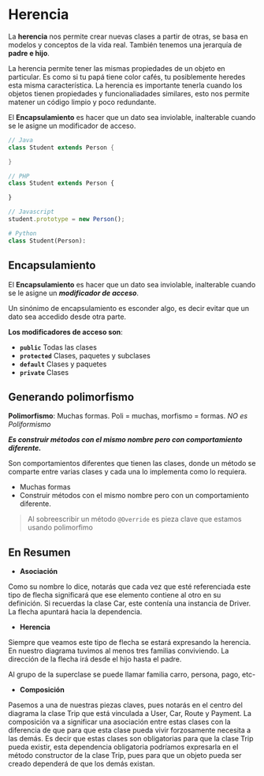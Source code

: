# Herencia

La **herencia** nos permite crear nuevas clases a partir de otras, se basa en modelos y conceptos de la vida real. También tenemos una jerarquía de **padre e hijo**.

La herencia permite tener las mismas propiedades de un objeto en particular. Es como si tu papá tiene color cafés, tu posiblemente heredes esta misma característica. La herencia es importante tenerla cuando los objetos tienen propiedades y funcionaliadades similares, esto nos permite matener un código limpio y poco redundante.

El **Encapsulamiento** es hacer que un dato sea inviolable, inalterable cuando se le asigne un modificador de acceso.

```java
// Java
class Student extends Person {

}
```

```php
// PHP
class Student extends Person {

}
```

```js
// Javascript
student.prototype = new Person();
```

```python
# Python
class Student(Person):
```

## Encapsulamiento

El **Encapsulamiento** es hacer que un dato sea inviolable, inalterable cuando se le asigne un **_modificador de acceso_**.

Un sinónimo de encapsulamiento es esconder algo, es decir evitar que un dato sea accedido desde otra parte.

**Los modificadores de acceso son**:

- **`public`** Todas las clases
- **`protected`** Clases, paquetes y subclases
- **`default`** Clases y paquetes
- **`private`** Clases

## Generando polimorfismo

**Polimorfismo**: Muchas formas. Poli = muchas, morfismo = formas. _NO es Poliformismo_

_**Es construir métodos con el mismo nombre pero con comportamiento diferente.**_

Son comportamientos diferentes que tienen las clases, donde un método se comparte entre varias clases y cada una lo implementa como lo requiera.

- Muchas formas
- Construir métodos con el mismo nombre pero con un comportamiento diferente.

> Al sobreescribir un método `@Override` es pieza clave que estamos usando polimorfimo

## En Resumen

- **Asociación**

Como su nombre lo dice, notarás que cada vez que esté referenciada este tipo de flecha significará que ese elemento contiene al otro en su definición. Si recuerdas la clase Car, este contenía una instancia de Driver. La flecha apuntará hacia la dependencia.

- **Herencia**

Siempre que veamos este tipo de flecha se estará expresando la herencia.
En nuestro diagrama tuvimos al menos tres familias conviviendo. La dirección de la flecha irá desde el hijo hasta el padre.

Al grupo de la superclase se puede llamar familia carro, persona, pago, etc-

- **Composición**

Pasemos a una de nuestras piezas claves, pues notarás en el centro del diagrama la clase Trip que está vinculada a User, Car, Route y Payment. La composición va a significar una asociación entre estas clases con la diferencia de que para que esta clase pueda vivir forzosamente necesita a las demás. Es decir que estas clases son obligatorias para que la clase Trip pueda existir, esta dependencia obligatoria podríamos expresarla en el método constructor de la clase Trip, pues para que un objeto pueda ser creado dependerá de que los demás existan.
